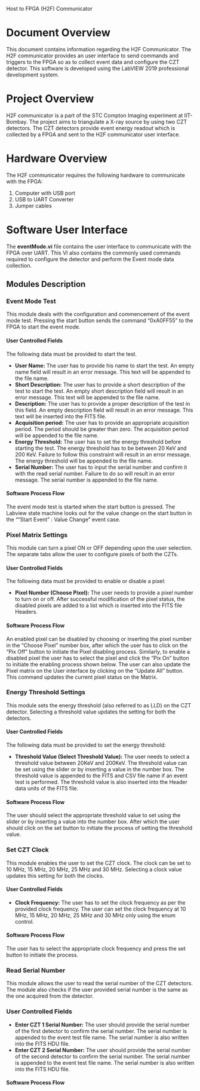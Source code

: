 
Host to FPGA (H2F) Communicator
# Document Overview
This document contains information regarding the H2F Communicator. The H2F communicator provides an user interface to send commands and triggers to the FPGA so as to collect event data and configure the CZT detector. This software is developed using the LabVIEW 2019 professional development system.
# Project Overview
H2F communicator is a part of the STC Compton Imaging experiment at IIT-Bombay. The project aims to triangulate a X-ray source by using two CZT detectors. The CZT detectors provide event energy readout which is collected by a FPGA and sent to the H2F communicator user interface.
# Hardware Overview
The H2F communicator requires the following hardware to communicate with the FPGA:
1. Computer with USB port
2. USB to UART Converter
3. Jumper cables
# Software User Interface 
The **eventMode.vi** file contains the user interface to communicate with the FPGA over UART. This VI also contains the commonly used commands required to configure the detector and perform the Event mode data collection.


## Modules Description
### Event Mode Test
This module deals with the configuration and commencement of the event mode test. Pressing the start button sends the command “0xA0FF55” to the FPGA to start the event mode. 

#### User Controlled Fields
The following data must be provided to start the test.

- **User Name:** The user has to provide his name to start the test. An empty name field will result in an error message. This text will be appended to the file name.
- **Short Description:** The user has to provide a short description of the test to start the test. An empty short description field will result in an error message. This text will be appended to the file name.
- **Description:** The user has to provide a proper description of the test in this field. An empty description field will result in an error message. This text will be inserted into the FITS file.
- **Acquisition period:** The user has to provide an appropriate acquisition period. The period should be greater than zero. The acquisition period will be appended to the file name.
- **Energy Threshold:** The user has to set the energy threshold before starting the test. The energy threshold has to be between 20 KeV and 200 KeV. Failure to follow this constraint will result in an error message. The energy threshold will be appended to the file name.
- **Serial Number:** The user has to input the serial number and confirm it with the read serial number. Failure to do so will result in an error message. The serial number is appended to the file name.
#### Software Process Flow
The event mode test is started when the start button is pressed. The Labview state machine looks out for the value change on the start button in the ““Start Event” : Value Change” event case. 

### Pixel Matrix Settings
This module can turn a pixel ON or OFF depending upon the user selection. The separate tabs allow the user to configure pixels of both the CZTs.

#### User Controlled Fields
The following data must be provided to enable or disable a pixel:

- **Pixel Number (Choose Pixel):** The user needs to provide a pixel number to turn on or off. After successful modification of the pixel status, the disabled pixels are added to a list which is inserted into the FITS file Headers.
#### Software Process Flow
An enabled pixel can be disabled by choosing or inserting the pixel number in the “Choose Pixel” number box, after which the user has to click on the “Pix Off” button to initiate the Pixel disabling process. Similarly, to enable a disabled pixel the user has to select the pixel and click the “Pix On” button to initiate the enabling process shown below. The user can also update the Pixel matrix on the User interface by clicking on the “Update All” button. This command updates the current pixel status on the Matrix.


### Energy Threshold Settings
This module sets the energy threshold (also referred to as LLD) on the CZT detector. Selecting a threshold value updates the setting for both the detectors.



#### User Controlled Fields
The following data must be provided to set the energy threshold:

- **Threshold Value (Select Threshold Value):** The user needs to select a threshold value between 20KeV and 200KeV. The threshold value can be set using the slider or by inserting a value in the number box. The threshold value is appended to the FITS and CSV file name if an event test is performed. The threshold value is also inserted into the Header data units of the FITS file.
#### Software Process Flow
The user should select the appropriate threshold value to set using the slider or by inserting a value into the number box. After which the user should click on the set button to initiate the process of setting the threshold value.

### Set CZT Clock
This module enables the user to set the CZT clock. The clock can be set to 10 MHz, 15 MHz, 20 MHz, 25 MHz and 30 MHz. Selecting a clock value updates this setting for both the clocks.

#### User Controlled Fields
- **Clock Frequency:** The user has to set the clock frequency as per the provided clock frequency. The user can set the clock frequency at 10 MHz, 15 MHz, 20 MHz, 25 MHz and 30 MHz only using the enum control. 
#### Software Process Flow
The user has to select the appropriate clock frequency and press the set button to initiate the process.

### Read Serial Number
This module allows the user to read the serial number of the CZT detectors. The module also checks if the user provided serial number is the same as the one acquired from the detector.

### User Controlled Fields
- **Enter CZT 1 Serial Number:** The user should provide the serial number of the first detector to confirm the serial number. The serial number is appended to the event test file name. The serial number is also written into the FITS HDU file.
- **Enter CZT 2 Serial Number:** The user should provide the serial number of the second detector to confirm the serial number. The serial number is appended to the event test file name. The serial number is also written into the FITS HDU file.
#### Software Process Flow


